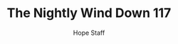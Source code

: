 ---
image: /assets/img/nwd/117_nwd_james_4_10_nlt.png
title: The Nightly Wind Down 117
number: 117
categories:
  - The Nightly Wind Down
author: Hope Staff
notes: The Nightly Wind Down 117
embed: >-
  EMBED_GOES_HERE
transcript: >-
  SOME LINES OF TEXT START HERE
---